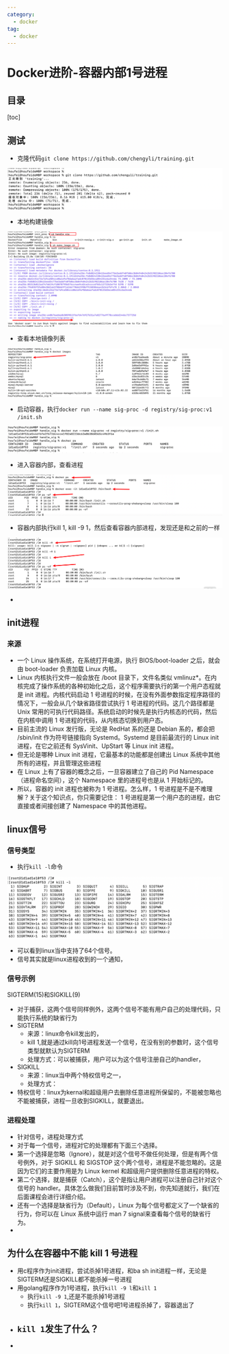 ```yaml
---
category:
  - docker
tag:
  - docker
---
```

# Docker进阶-容器内部1号进程

## 目录

[toc]

## 测试

- 克隆代码`git clone https://github.com/chengyli/training.git`

![image-20220715001445727](./images/image-20220715001445727.png)

- 本地构建镜像

![image-20220715001513011](./images/image-20220715001513011.png)

- 查看本地镜像列表

![image-20220715001547613](./images/image-20220715001547613.png)

- 启动容器，执行`docker run --name sig-proc -d registry/sig-proc:v1 /init.sh`

![image-20220715001638063](./images/image-20220715001638063.png)

- 进入容器内部，查看进程

![image-20220715001725851](./images/image-20220715001725851.png)

- 容器内部执行kill 1,  kill -9 1，然后查看容器内部进程，发现还是和之前的一样

![image-20220715001814985](./images/image-20220715001814985.png)

- 



## init进程

### 来源

- 一个 Linux 操作系统，在系统打开电源，执行 BIOS/boot-loader 之后，就会由 boot-loader 负责加载 Linux 内核。
- Linux 内核执行文件一般会放在 /boot 目录下，文件名类似 vmlinuz*。在内核完成了操作系统的各种初始化之后，这个程序需要执行的第一个用户态程就是 init 进程。内核代码启动 1 号进程的时候，在没有外面参数指定程序路径的情况下，一般会从几个缺省路径尝试执行 1 号进程的代码。这几个路径都是 Unix 常用的可执行代码路径。系统启动的时候先是执行内核态的代码，然后在内核中调用 1 号进程的代码，从内核态切换到用户态。
- 目前主流的 Linux 发行版，无论是 RedHat 系的还是 Debian 系的，都会把 /sbin/init 作为符号链接指向 Systemd。Systemd 是目前最流行的 Linux init 进程，在它之前还有 SysVinit、UpStart 等 Linux init 进程。
- 但无论是哪种 Linux init 进程，它最基本的功能都是创建出 Linux 系统中其他所有的进程，并且管理这些进程
- 在 Linux 上有了容器的概念之后，一旦容器建立了自己的 Pid Namespace（进程命名空间），这个 Namespace 里的进程号也是从 1 开始标记的。
- 所以，容器的 init 进程也被称为 1 号进程。怎么样，1 号进程是不是不难理解？关于这个知识点，你只需要记住： 1 号进程是第一个用户态的进程，由它直接或者间接创建了 Namespace 中的其他进程。



## linux信号

### 信号类型

- 执行`kill -l`命令

![image-20220715002207570](./images/image-20220715002207570.png)

- 可以看到linux当中支持了64个信号。
- 信号其实就是linux进程收到的一个通知，

### 信号示例

SIGTERM(15)和SIGKILL(9)

- 对于捕获，这两个信号同样例外，这两个信号不能有用户自己的处理代码，只能执行系统的缺省行为
- SIGTERM
  - 来源：linux命令kill发出的，
  - kill 1,就是通过kill向1号进程发送一个信号，在没有别的参数时，这个信号类型就默认为SIGTERM
  - 处理方式：可以被捕获，用户可以为这个信号注册自己的handler，
- SIGKILL
  - 来源：linux当中两个特权信号之一，
  - 处理方式：
- 特权信号：linux为kernal和超级用户去删除任意进程所保留的，不能被忽略也不能被捕获，进程一旦收到SIGKILL，就要退出。

### 进程处理

- 针对信号，进程处理方式
- 对于每一个信号，进程对它的处理都有下面三个选择。
- 第一个选择是忽略（Ignore），就是对这个信号不做任何处理，但是有两个信号例外，对于 SIGKILL 和 SIGSTOP 这个两个信号，进程是不能忽略的。这是因为它们的主要作用是为 Linux kernel 和超级用户提供删除任意进程的特权。
- 第二个选择，就是捕获（Catch），这个是指让用户进程可以注册自己针对这个信号的 handler。具体怎么做我们目前暂时涉及不到，你先知道就行，我们在后面课程会进行详细介绍。
- 还有一个选择是缺省行为（Default），Linux 为每个信号都定义了一个缺省的行为，你可以在 Linux 系统中运行 man 7 signal来查看每个信号的缺省行为。
- 

## 为什么在容器中不能 kill 1 号进程

- 用c程序作为init进程，尝试杀掉1号进程，和ba sh init进程一样，无论是SIGTERM还是SIGKILL都不能杀掉一号进程
- 用golang程序作为1号进程，执行`kill -9 l`和`kill 1`
  - 执行`kill -9 1`,还是不能杀掉1号进程
  - 执行`kill 1`，SIGTERM这个信号吧1号进程杀掉了，容器退出了
- `kill 1`发生了什么？
  - 
- 





































